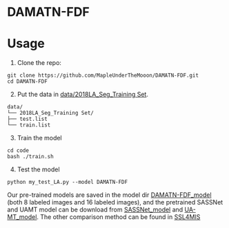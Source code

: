 # DAMATN-FDF

# Usage

1. Clone the repo:
```
git clone https://github.com/MapleUnderTheMooon/DAMATN-FDF.git 
cd DAMATN-FDF
```
2. Put the data in [data/2018LA_Seg_Training Set](https://github.com/yulequan/UA-MT/tree/master/data/2018LA_Seg_Training%20Set).


```
data/
└── 2018LA_Seg_Training Set/
├── test.list
└── train.list
```



3. Train the model
```
cd code
bash ./train.sh
```

4. Test the model
```
python my_test_LA.py --model DAMATN-FDF
```
Our pre-trained models are saved in the model dir [DAMATN-FDF_model](https://github.com/MapleUnderTheMooon/DAMATN-FDF/tree/main/model) (both 8 labeled images and 16 labeled images), and the pretrained SASSNet and UAMT model can be download from [SASSNet_model](https://github.com/kleinzcy/SASSnet/tree/master/model) and [UA-MT_model](https://github.com/yulequan/UA-MT/tree/master/model). The other comparison method can be found in [SSL4MIS](https://github.com/HiLab-git/SSL4MIS)

